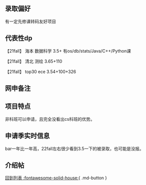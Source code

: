 ## 录取偏好
有一定先修课转码友好项目

## 代表性dp
【21fall】 海本 数据科学 3.5+ 有os/db/stats/Java/C++/Python课

【21fall】 清北 测绘 3.65+110

【21fall】 top30 ece 3.54+100+326
## 网申备注

## 项目特点
非科班可以申请，且完全没看出cs科班的优势。

## 申请季实时信息
bar一年比一年高，22fall左右很少看到3.5一下的被录取，也可能是没报。

## 介绍帖

[回到列表 :fontawesome-solid-house:](选校梯度.md){ .md-button }
